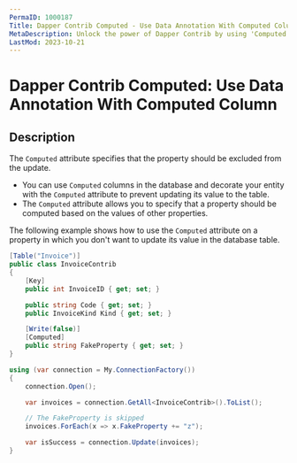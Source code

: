 ```yaml
---
PermaID: 1000187
Title: Dapper Contrib Computed - Use Data Annotation With Computed Column
MetaDescription: Unlock the power of Dapper Contrib by using 'Computed' Data Annotation. Learn how to specify a property based on other property values.
LastMod: 2023-10-21
---
```


# Dapper Contrib Computed: Use Data Annotation With Computed Column

## Description

The `Computed` attribute specifies that the property should be excluded from the update. 

 - You can use `Computed` columns in the database and decorate your entity with the `Computed` attribute to prevent updating its value to the table.
 - The `Computed` attribute allows you to specify that a property should be computed based on the values of other properties. 

The following example shows how to use the `Computed` attribute on a property in which you don't want to update its value in the database table.

```csharp
[Table("Invoice")]
public class InvoiceContrib
{
	[Key]
	public int InvoiceID { get; set; }

	public string Code { get; set; }
	public InvoiceKind Kind { get; set; }

	[Write(false)]
	[Computed]
	public string FakeProperty { get; set; }
}

using (var connection = My.ConnectionFactory())
{
	connection.Open();

	var invoices = connection.GetAll<InvoiceContrib>().ToList();

	// The FakeProperty is skipped
	invoices.ForEach(x => x.FakeProperty += "z");

	var isSuccess = connection.Update(invoices);
}
```